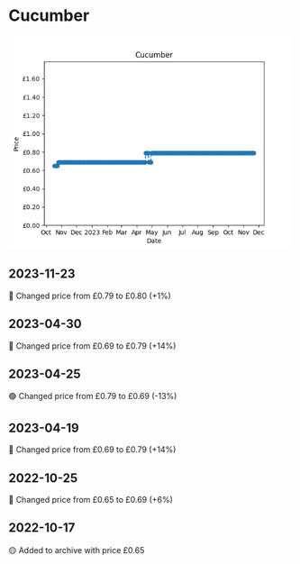 # Cucumber
![](charts/product-240875011.png)
## 2023-11-23
🔴 Changed price from £0.79 to £0.80 (+1%)
## 2023-04-30
🔴 Changed price from £0.69 to £0.79 (+14%)
## 2023-04-25
🟢 Changed price from £0.79 to £0.69 (-13%)
## 2023-04-19
🔴 Changed price from £0.69 to £0.79 (+14%)
## 2022-10-25
🔴 Changed price from £0.65 to £0.69 (+6%)
## 2022-10-17
🟡 Added to archive with price £0.65